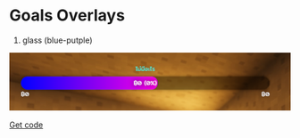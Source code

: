 # Goals Overlays

1. glass (blue-putple)

![Alt text](https://raw.githubusercontent.com/zWhiteTiger/tipme-overlays/main/Goals/image/glass.png)

[Get code](https://github.com/zWhiteTiger/tipme-overlays/blob/main/Goals/glass.css)
